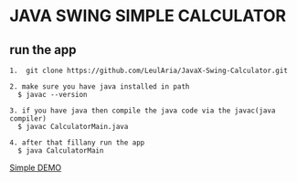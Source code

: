 # JAVA SWING SIMPLE CALCULATOR

## run the app

```
1.  git clone https://github.com/LeulAria/JavaX-Swing-Calculator.git

2. make sure you have java installed in path
  $ javac --version
  
3. if you have java then compile the java code via the javac(java compiler)
  $ javac CalculatorMain.java

4. after that fillany run the app
  $ java CalculatorMain
```

[Simple DEMO](https://github.com/LeulAria/JavaX-Swing-Calculator/blob/master/app_demo.png)